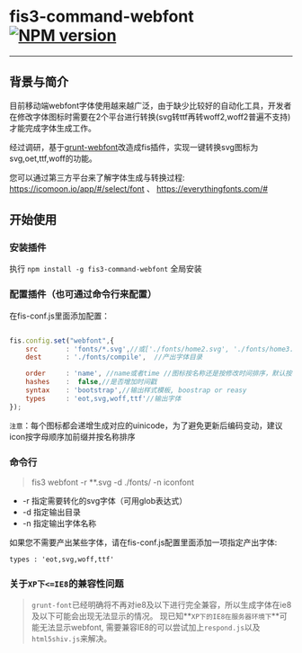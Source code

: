 # fis3-command-webfont  [![NPM version](https://badge.fury.io/js/fis3-command-webfont.png)](https://www.npmjs.org/package/fis3-command-webfont)

---


## 背景与简介

目前移动端webfont字体使用越来越广泛，由于缺少比较好的自动化工具，开发者在修改字体图标时需要在2个平台进行转换(svg转ttf再转woff2,woff2普遍不支持)才能完成字体生成工作。

经过调研，基于[grunt-webfont](https://github.com/sapegin/grunt-webfont)改造成fis插件，实现一键转换svg图标为svg,oet,ttf,woff的功能。


您可以通过第三方平台来了解字体生成与转换过程: https://icomoon.io/app/#/select/font 、 https://everythingfonts.com/#

## 开始使用

### 安装插件

执行 `npm install -g fis3-command-webfont` 全局安装

### 配置插件（也可通过命令行来配置）

在fis-conf.js里面添加配置：


```javascript

fis.config.set("webfont",{
    src       : 'fonts/*.svg',//或['./fonts/home2.svg', './fonts/home3.svg']
    dest      : './fonts/compile',  //产出字体目录

    order     : 'name', //name或者time //图标按名称还是按修改时间排序，默认按名称排序
    hashes    :  false,//是否增加时间戳
    syntax    : 'bootstrap',//输出样式模板, boostrap or reasy
    types     : 'eot,svg,woff,ttf'//输出字体
});

```

`注意`：每个图标都会递增生成对应的uinicode，为了避免更新后编码变动，建议icon按字母顺序加前缀并按名称排序


### 命令行

 >    fis3 webfont -r **.svg -d ./fonts/ -n iconfont

 * -r 指定需要转化的svg字体（可用glob表达式）
 * -d 指定输出目录
 * -n 指定输出字体名称


如果您不需要产出某些字体，请在fis-conf.js配置里面添加一项指定产出字体:

```
types : 'eot,svg,woff,ttf'
```

### 关于`XP下<=IE8`的兼容性问题

> `grunt-font`已经明确将不再对ie8及以下进行完全兼容，所以生成字体在ie8及以下可能会出现无法显示的情况。
现已知**`XP下的IE8在服务器环境下`**可能无法显示webfont, 需要兼容IE8的可以尝试加上`respond.js`以及`html5shiv.js`来解决。

